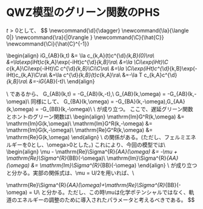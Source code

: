 # **QWZ模型のグリーン関数のPHS**
$t > 0$として、
$$
\newcommand{\d}{\dagger}
\newcommand{\la}{\langle 0|}
\newcommand{\ra}{|0\rangle }
\newcommand{\C}{\hat{C}}
\newcommand{\Ci}{\hat{C}^{-1}}

\begin{align}
iG_{AB}(k,t) &= \la c_{k,A}(t)c^{\d}_{k,B}(0)\ra\\
&=\la\exp(iHt)c_{k,A}\exp(-iHt)c^{\d}_{k,B}\ra\\
&=\la \Ci\exp(iHt)\C c_{k,A}\Ci\exp(-iHt)\C c^{\d}_{k,B}\Ci\C\ra\\
&=\la \Ci\exp(iHt)c^{\d}_{k,B}\exp(-iHt)c_{k,A}\C\ra\\
&=\la c^{\d}_{k,B}(t)c_{k,A}\ra\\
&=-\la T c_{k,A}c^{\d}_{k,B}\ra\\
&=-iG_{AB}(-t)\\
\end{align}

\\
であるから、
G_{AB}(k,t) = -G_{AB}(k,-t),\\
G_{AB}(k,\omega) = -G_{AB}(k,-\omega)\\
同様にして、
G_{BA}(k,\omega) = -G_{BA}(k,-\omega),G_{AA}(k,\omega) = -G_{BB}(k,-\omega)\\
\\
が成り立つ。
ここで、遅延グリーン関数とホントのグリーン関数は\\
\begin{align}
\mathrm{Im}G^R(k,\omega) &= \mathrm{Im}G(k,\omega)\\
\mathrm{Im}G^R(k,-\omega) &= \mathrm{Im}G(k,-\omega)\\
\mathrm{Re}G^R(k,\omega) &= \mathrm{Re}G(k,\omega)
\end{align}
\\
の関係がある。(ただし、フェルミエネルギーを0とし、\omega>0とした。)
これにより、今回の模型では\\
\begin{align}
\mu - \mathrm{Re}\Sigma^{R}_{AA}(\omega)  &= -\mu + \mathrm{Re}\Sigma^{R}_{BB}(-\omega)\\
\mathrm{Im}\Sigma^{R}_{AA}(\omega) &= \mathrm{Im}\Sigma^{R}_{BB}(-\omega)
\end{align}
\\
が成り立つと分かる。実部の関係式は、\mu = U/2を用いれば、\\

\mathrm{Re}\Sigma^{R}_{AA}(\omega)+\mathrm{Re}\Sigma^{R}_{BB}(-\omega) = U\\
と分かる。ただし、この時\muは化学ポテンシャルではなく、軌道のエネルギーの調整のために導入されたパラメータと考えるべきである。
$$